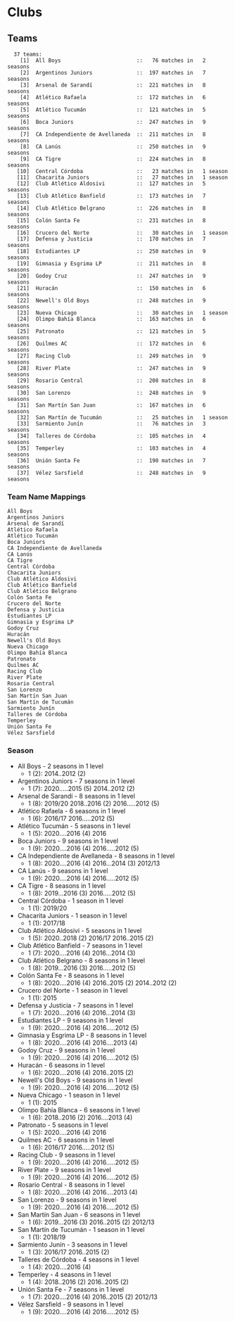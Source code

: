 # Clubs

## Teams

```
  37 teams:
    [1]  All Boys                        ::   76 matches in   2 seasons
    [2]  Argentinos Juniors              ::  197 matches in   7 seasons
    [3]  Arsenal de Sarandí              ::  221 matches in   8 seasons
    [4]  Atlético Rafaela                ::  172 matches in   6 seasons
    [5]  Atlético Tucumán                ::  121 matches in   5 seasons
    [6]  Boca Juniors                    ::  247 matches in   9 seasons
    [7]  CA Independiente de Avellaneda  ::  211 matches in   8 seasons
    [8]  CA Lanús                        ::  250 matches in   9 seasons
    [9]  CA Tigre                        ::  224 matches in   8 seasons
   [10]  Central Córdoba                 ::   23 matches in   1 season
   [11]  Chacarita Juniors               ::   27 matches in   1 season
   [12]  Club Atlético Aldosivi          ::  127 matches in   5 seasons
   [13]  Club Atlético Banfield          ::  173 matches in   7 seasons
   [14]  Club Atlético Belgrano          ::  226 matches in   8 seasons
   [15]  Colón Santa Fe                  ::  231 matches in   8 seasons
   [16]  Crucero del Norte               ::   30 matches in   1 season
   [17]  Defensa y Justicia              ::  170 matches in   7 seasons
   [18]  Estudiantes LP                  ::  250 matches in   9 seasons
   [19]  Gimnasia y Esgrima LP           ::  211 matches in   8 seasons
   [20]  Godoy Cruz                      ::  247 matches in   9 seasons
   [21]  Huracán                         ::  150 matches in   6 seasons
   [22]  Newell's Old Boys               ::  248 matches in   9 seasons
   [23]  Nueva Chicago                   ::   30 matches in   1 season
   [24]  Olimpo Bahía Blanca             ::  163 matches in   6 seasons
   [25]  Patronato                       ::  121 matches in   5 seasons
   [26]  Quilmes AC                      ::  172 matches in   6 seasons
   [27]  Racing Club                     ::  249 matches in   9 seasons
   [28]  River Plate                     ::  247 matches in   9 seasons
   [29]  Rosario Central                 ::  208 matches in   8 seasons
   [30]  San Lorenzo                     ::  248 matches in   9 seasons
   [31]  San Martín San Juan             ::  167 matches in   6 seasons
   [32]  San Martín de Tucumán           ::   25 matches in   1 season
   [33]  Sarmiento Junín                 ::   76 matches in   3 seasons
   [34]  Talleres de Córdoba             ::  105 matches in   4 seasons
   [35]  Temperley                       ::  103 matches in   4 seasons
   [36]  Unión Santa Fe                  ::  190 matches in   7 seasons
   [37]  Vélez Sarsfield                 ::  248 matches in   9 seasons
```


### Team Name Mappings



```
All Boys                    
Argentinos Juniors          
Arsenal de Sarandí          
Atlético Rafaela            
Atlético Tucumán            
Boca Juniors                
CA Independiente de Avellaneda  
CA Lanús                    
CA Tigre                    
Central Córdoba             
Chacarita Juniors           
Club Atlético Aldosivi      
Club Atlético Banfield      
Club Atlético Belgrano      
Colón Santa Fe              
Crucero del Norte           
Defensa y Justicia          
Estudiantes LP              
Gimnasia y Esgrima LP       
Godoy Cruz                  
Huracán                     
Newell's Old Boys           
Nueva Chicago               
Olimpo Bahía Blanca         
Patronato                   
Quilmes AC                  
Racing Club                 
River Plate                 
Rosario Central             
San Lorenzo                 
San Martín San Juan         
San Martín de Tucumán       
Sarmiento Junín             
Talleres de Córdoba         
Temperley                   
Unión Santa Fe              
Vélez Sarsfield             
```



### Season

- All Boys - 2 seasons in 1 level
  - 1 (2): 2014..2012 (2)
- Argentinos Juniors - 7 seasons in 1 level
  - 1 (7): 2020.....2015 (5) 2014..2012 (2)
- Arsenal de Sarandí - 8 seasons in 1 level
  - 1 (8): 2019/20 2018..2016 (2) 2016.....2012 (5)
- Atlético Rafaela - 6 seasons in 1 level
  - 1 (6): 2016/17 2016.....2012 (5)
- Atlético Tucumán - 5 seasons in 1 level
  - 1 (5): 2020....2016 (4) 2016
- Boca Juniors - 9 seasons in 1 level
  - 1 (9): 2020....2016 (4) 2016.....2012 (5)
- CA Independiente de Avellaneda - 8 seasons in 1 level
  - 1 (8): 2020....2016 (4) 2016...2014 (3) 2012/13
- CA Lanús - 9 seasons in 1 level
  - 1 (9): 2020....2016 (4) 2016.....2012 (5)
- CA Tigre - 8 seasons in 1 level
  - 1 (8): 2019...2016 (3) 2016.....2012 (5)
- Central Córdoba - 1 season in 1 level
  - 1 (1): 2019/20
- Chacarita Juniors - 1 season in 1 level
  - 1 (1): 2017/18
- Club Atlético Aldosivi - 5 seasons in 1 level
  - 1 (5): 2020..2018 (2) 2016/17 2016..2015 (2)
- Club Atlético Banfield - 7 seasons in 1 level
  - 1 (7): 2020....2016 (4) 2016...2014 (3)
- Club Atlético Belgrano - 8 seasons in 1 level
  - 1 (8): 2019...2016 (3) 2016.....2012 (5)
- Colón Santa Fe - 8 seasons in 1 level
  - 1 (8): 2020....2016 (4) 2016..2015 (2) 2014..2012 (2)
- Crucero del Norte - 1 season in 1 level
  - 1 (1): 2015
- Defensa y Justicia - 7 seasons in 1 level
  - 1 (7): 2020....2016 (4) 2016...2014 (3)
- Estudiantes LP - 9 seasons in 1 level
  - 1 (9): 2020....2016 (4) 2016.....2012 (5)
- Gimnasia y Esgrima LP - 8 seasons in 1 level
  - 1 (8): 2020....2016 (4) 2016....2013 (4)
- Godoy Cruz - 9 seasons in 1 level
  - 1 (9): 2020....2016 (4) 2016.....2012 (5)
- Huracán - 6 seasons in 1 level
  - 1 (6): 2020....2016 (4) 2016..2015 (2)
- Newell's Old Boys - 9 seasons in 1 level
  - 1 (9): 2020....2016 (4) 2016.....2012 (5)
- Nueva Chicago - 1 season in 1 level
  - 1 (1): 2015
- Olimpo Bahía Blanca - 6 seasons in 1 level
  - 1 (6): 2018..2016 (2) 2016....2013 (4)
- Patronato - 5 seasons in 1 level
  - 1 (5): 2020....2016 (4) 2016
- Quilmes AC - 6 seasons in 1 level
  - 1 (6): 2016/17 2016.....2012 (5)
- Racing Club - 9 seasons in 1 level
  - 1 (9): 2020....2016 (4) 2016.....2012 (5)
- River Plate - 9 seasons in 1 level
  - 1 (9): 2020....2016 (4) 2016.....2012 (5)
- Rosario Central - 8 seasons in 1 level
  - 1 (8): 2020....2016 (4) 2016....2013 (4)
- San Lorenzo - 9 seasons in 1 level
  - 1 (9): 2020....2016 (4) 2016.....2012 (5)
- San Martín San Juan - 6 seasons in 1 level
  - 1 (6): 2019...2016 (3) 2016..2015 (2) 2012/13
- San Martín de Tucumán - 1 season in 1 level
  - 1 (1): 2018/19
- Sarmiento Junín - 3 seasons in 1 level
  - 1 (3): 2016/17 2016..2015 (2)
- Talleres de Córdoba - 4 seasons in 1 level
  - 1 (4): 2020....2016 (4)
- Temperley - 4 seasons in 1 level
  - 1 (4): 2018..2016 (2) 2016..2015 (2)
- Unión Santa Fe - 7 seasons in 1 level
  - 1 (7): 2020....2016 (4) 2016..2015 (2) 2012/13
- Vélez Sarsfield - 9 seasons in 1 level
  - 1 (9): 2020....2016 (4) 2016.....2012 (5)

